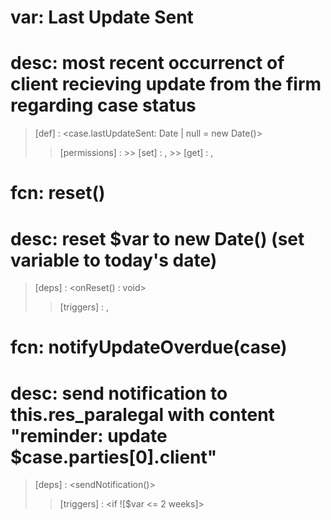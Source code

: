 

# var: Last Update Sent
# 	desc: most recent occurrenct of client recieving update from the firm regarding case status
> [def] : <case.lastUpdateSent: Date | null = new Date()>
>> [permissions] :
	>> [set] : <client>, <paralegal>
	>> [get] : <attorney>, <client>

# fcn: reset()
# 	desc: reset $var to new Date() (set variable to today's date)
> [deps] : <onReset() : void>
>> [triggers] : <onButtonPress>, <onClientNotified>

# fcn: notifyUpdateOverdue(case)
# 	desc: send notification to this.res_paralegal with content "reminder: update $case.parties[0].client"
> [deps] : <sendNotification()>
>> [triggers] : <if ![$var <= 2 weeks]>
